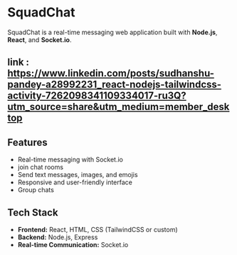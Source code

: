 ﻿# SquadChat

SquadChat is a real-time messaging web application built with **Node.js**, **React**, and **Socket.io**.

## link : https://www.linkedin.com/posts/sudhanshu-pandey-a28992231_react-nodejs-tailwindcss-activity-7262098341109334017-ru3Q?utm_source=share&utm_medium=member_desktop

## Features

- Real-time messaging with Socket.io
- join chat rooms
- Send text messages, images, and emojis
- Responsive and user-friendly interface
- Group chats

## Tech Stack

- **Frontend:** React, HTML, CSS (TailwindCSS or custom)
- **Backend:** Node.js, Express
- **Real-time Communication:** Socket.io
